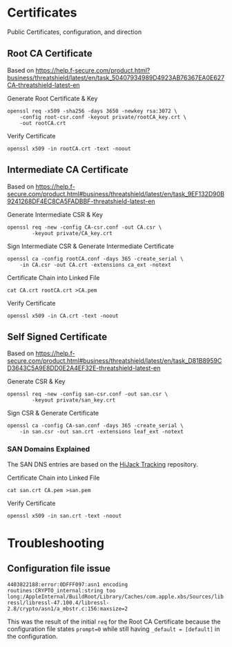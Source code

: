 # Certificates
Public Certificates, configuration, and direction

## Root CA Certificate

Based on https://help.f-secure.com/product.html?business/threatshield/latest/en/task_50407934989D4923AB76367EA0E627CA-threatshield-latest-en

Generate Root Certificate & Key
```
openssl req -x509 -sha256 -days 3650 -newkey rsa:3072 \
    -config root-csr.conf -keyout private/rootCA_key.crt \
    -out rootCA.crt
```

Verify Certificate
```
openssl x509 -in rootCA.crt -text -noout
```

## Intermediate CA Certificate

Based on https://help.f-secure.com/product.html#business/threatshield/latest/en/task_9EF132D90B9241268DF4EC8CA5FADBBF-threatshield-latest-en

Generate Intermediate CSR & Key
```
openssl req -new -config CA-csr.conf -out CA.csr \
        -keyout private/CA_key.crt
```

Sign Intermediate CSR & Generate Intermediate Certificate
```
openssl ca -config rootCA.conf -days 365 -create_serial \
    -in CA.csr -out CA.crt -extensions ca_ext -notext
```

Certificate Chain into Linked File
```
cat CA.crt rootCA.crt >CA.pem
```

Verify Certificate
```
openssl x509 -in CA.crt -text -noout
```

## Self Signed Certificate

Based on https://help.f-secure.com/product.html#business/threatshield/latest/en/task_D81B8959CD3643C5A9E8DD0E2A4EF32E-threatshield-latest-en

Generate CSR & Key
```
openssl req -new -config san-csr.conf -out san.csr \
        -keyout private/san_key.crt
```

Sign CSR & Generate Certificate
```
openssl ca -config CA-san.conf -days 365 -create_serial \
    -in san.csr -out san.crt -extensions leaf_ext -notext
```

### SAN Domains Explained
The SAN DNS entries are based on the [HiJack Tracking](../hijack-tracking) repository.

Certificate Chain into Linked File
```
cat san.crt CA.pem >san.pem
```

Verify Certificate
```
openssl x509 -in san.crt -text -noout
```

# Troubleshooting

## Configuration file issue

`4403822188:error:0DFFF097:asn1 encoding routines:CRYPTO_internal:string too long:/AppleInternal/BuildRoot/Library/Caches/com.apple.xbs/Sources/libressl/libressl-47.100.4/libressl-2.8/crypto/asn1/a_mbstr.c:156:maxsize=2`

This was the result of the initial `req` for the Root CA Certificate because the configuration file states `prompt=0` while still having `_default = [default]` in the configuration.
